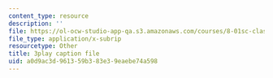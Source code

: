 ```yaml
---
content_type: resource
description: ''
file: https://ol-ocw-studio-app-qa.s3.amazonaws.com/courses/8-01sc-classical-mechanics-fall-2016/a0d9ac3d961359b383e39eaebe74a598_huPKjd3wLyc.vtt
file_type: application/x-subrip
resourcetype: Other
title: 3play caption file
uid: a0d9ac3d-9613-59b3-83e3-9eaebe74a598
---
```

